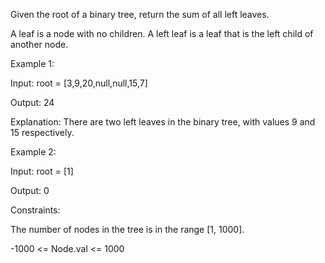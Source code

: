 Given the root of a binary tree, return the sum of all left leaves.

A leaf is a node with no children. A left leaf is a leaf that is the left child of another node.

 

Example 1:


Input: root = [3,9,20,null,null,15,7]

Output: 24

Explanation: There are two left leaves in the binary tree, with values 9 and 15 respectively.

Example 2:

Input: root = [1]

Output: 0
 

Constraints:

The number of nodes in the tree is in the range [1, 1000].

-1000 <= Node.val <= 1000
